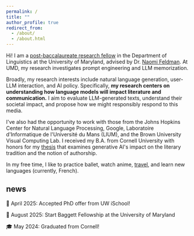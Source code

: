 ```yaml
---
permalink: /
title: ""
author_profile: true
redirect_from: 
  - /about/
  - /about.html
---
```


Hi! I am a [post-baccalaureate research fellow](https://linguistics.umd.edu/academic-programs/graduate/baggett) in the Department of Linguistics at the University of Maryland, advised by Dr. [Naomi Feldman](https://users.umiacs.umd.edu/~nhf/). At UMD, my research investigates prompt engineering and LLM memorization.

Broadly, my research interests include natural language generation, user-LLM interaction, and AI policy. Specifically, **my research centers on understanding how language models will impact literature and communication.** I aim to evaluate LLM-generated texts, understand their societal impact, and propose how we might responsibly respond to this media.

I've also had the opportunity to work with those from the Johns Hopkins Center for Natural Language Processing, Google, Laboratoire d'Informatique de l'Université du Mans (LIUM), and the Brown University Visual Computing Lab. I received my B.A. from Cornell University with honors for my [thesis](http://imanif.github.io/files/Finkley_HonorsThesis.pdf) that examines generative AI's impact on the literary tradition and the notion of authorship. 

In my free time, I like to practice ballet, watch anime, [travel](https://imaniintl.wordpress.com/]), and learn new languages (currently, French).

## **news**
🐺 April 2025: Accepted PhD offer from UW iSchool!

🐢 August 2025: Start Baggett Fellowship at the University of Maryland

🎓 May 2024: Graduated from Cornell!
